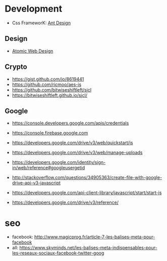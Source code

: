 # Development

- Css FrameworK: [Ant Design](https://ant.design/)

## Design

- [Atomic Web Design](https://bradfrost.com/blog/post/atomic-web-design/)

## Crypto

- https://gist.github.com/jo/8619441
- https://github.com/ricmoo/aes-js
- https://github.com/bitwiseshiftleft/sjcl
- https://bitwiseshiftleft.github.io/sjcl/

## Google

- https://console.developers.google.com/apis/credentials
- https://console.firebase.google.com
- https://developers.google.com/drive/v3/web/quickstart/js
- https://developers.google.com/drive/v3/web/manage-uploads
- https://developers.google.com/identity/sign-in/web/reference#googleusergetid

- http://stackoverflow.com/questions/34905363/create-file-with-google-drive-api-v3-javascript
- https://developers.google.com/api-client-library/javascript/start/start-js
- https://developers.google.com/drive/v3/reference/

# seo

- facebook: http://www.magicprog.fr/article-7-les-balises-meta-pour-facebook
- all: https://www.skyminds.net/les-balises-meta-indispensables-pour-les-reseaux-sociaux-facebook-twitter-goog

